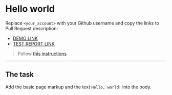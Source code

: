 # Hello world
Replace `<your_account>` with your Github username and copy the links to Pull Request description:
- [DEMO LINK](https://nastychenko.github.io/layout_hello-world/)
- [TEST REPORT LINK](https://nastychenko.github.io/layout_hello-world/report/html_report/)

> Follow [this instructions](https://mate-academy.github.io/layout_task-guideline/#how-to-solve-the-layout-tasks-on-github)
___

## The task
Add the basic page markup and the text `Hello, world!` into the body.
